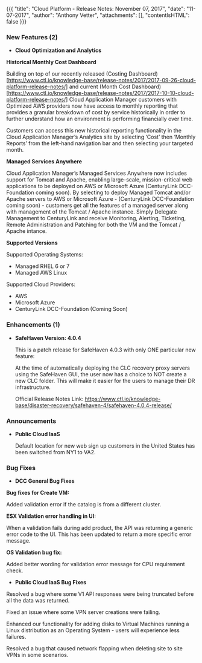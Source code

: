 {{{ 
"title": "Cloud Platform - Release Notes: November 07, 2017", 
"date": "11-07-2017", 
"author": "Anthony Vetter", 
"attachments": [], 
"contentIsHTML": false 
}}}

### New Features (2)

* __Cloud Optimization and Analytics__

__Historical Monthly Cost Dashboard__

   Building on top of our recently released (Costing Dashboard)[https://www.ctl.io/knowledge-base/release-notes/2017/2017-09-26-cloud-platform-release-notes/] and current (Month Cost Dashboard)[https://www.ctl.io/knowledge-base/release-notes/2017/2017-10-10-cloud-platform-release-notes/] Cloud Application Manager customers with Optimized AWS providers now have access to monthly reporting that provides a granular breakdown of cost by service historically in order to further understand how an environment is performing financially over time.

   Customers can access this new historical reporting functionality in the Cloud Application Manager’s Analytics site by selecting ‘Cost’ then ‘Monthly Reports’ from the left-hand navigation bar and then selecting your targeted month.

__Managed Services Anywhere__

   Cloud Application Manager’s Managed Services Anywhere now includes support for Tomcat and Apache, enabling large-scale, mission-critical web applications to be deployed on AWS or Microsoft Azure (CenturyLink DCC-Foundation coming soon). By selecting to deploy Managed Tomcat and/or Apache servers to AWS or Microsoft Azure - (CenturyLink DCC-Foundation coming soon) - customers get all the features of a managed server along with management of the Tomcat / Apache instance. Simply Delegate Management to CenturyLink and receive Monitoring, Alerting, Ticketing, Remote Administration and Patching for both the VM and the Tomcat / Apache intance.

__Supported Versions__

Supported Operating Systems:
* Managed RHEL 6 or 7
* Managed AWS Linux

Supported Cloud Providers:
* AWS
* Microsoft Azure
* CenturyLink DCC-Foundation (Coming Soon)

### Enhancements (1)

* __SafeHaven Version: 4.0.4__

   This is a patch release for SafeHaven 4.0.3 with only ONE particular new feature:

   At the time of automatically deploying the CLC recovery proxy servers using the SafeHaven GUI, the user now has a choice to NOT create a new CLC folder. This will make it easier for the users to manage their DR infrastructure.

   Official Release Notes Link: https://www.ctl.io/knowledge-base/disaster-recovery/safehaven-4/safehaven-4.0.4-release/

### Announcements

* __Public Cloud IaaS__

  Default location for new web sign up customers in the United States has been switched from NY1 to VA2.

### Bug Fixes

* __DCC General Bug Fixes__

__Bug fixes for Create VM:__

   Added validation error if the catalog is from a different cluster.

__ESX Validation error handling in UI:__

   When a validation fails during add product, the API was returning a generic error code to the UI. This has been updated to return a more specific error message.

__OS Validation bug fix:__

   Added better wording for validation error message for CPU requirement check.
  
* __Public Cloud IaaS Bug Fixes__
  
Resolved a bug where some V1 API responses were being truncated before all the data was returned.

Fixed an issue where some VPN server creations were failing.

Enhanced our functionality for adding disks to Virtual Machines running a Linux distribution as an Operating System - users will experience less failures.

Resolved a bug that caused network flapping when deleting site to site VPNs in some scenarios.
